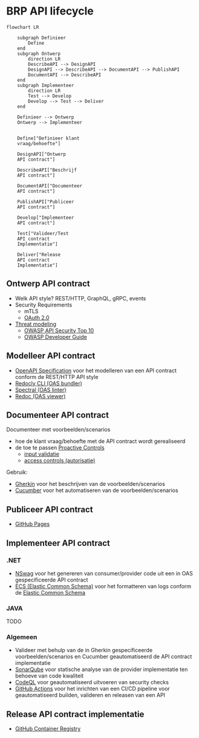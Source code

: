 # BRP API lifecycle

``` mermaid
flowchart LR

    subgraph Definieer
        Define
    end
    subgraph Ontwerp
        direction LR
        DescribeAPI --> DesignAPI
        DesignAPI --> DescribeAPI --> DocumentAPI --> PublishAPI
        DocumentAPI --> DescribeAPI
    end
    subgraph Implementeer
        direction LR
        Test --> Develop
        Develop --> Test --> Deliver
    end

    Definieer --> Ontwerp
    Ontwerp --> Implementeer
    
    
    Define["Definieer klant
    vraag/behoefte"]

    DesignAPI["Ontwerp
    API contract"]

    DescribeAPI["Beschrijf
    API contract"]

    DocumentAPI["Documenteer
    API contract"]

    PublishAPI["Publiceer
    API contract"]

    Develop["Implementeer
    API contract"]

    Test["Valideer/Test
    API contract
    Implementatie"]

    Deliver["Release
    API contract
    Implementatie"]
```

## Ontwerp API contract

- Welk API style? REST/HTTP, GraphQL, gRPC, events
- Security Requirements
  - mTLS
  - [OAuth 2.0](https://oauth.net/2/)
- [Threat modeling](https://owasp.org/www-community/Threat_Modeling_Process)
  - [OWASP API Security Top 10](https://owasp.org/API-Security/)
  - [OWASP Developer Guide](https://owasp.org/www-project-developer-guide/draft/)

## Modelleer API contract

- [OpenAPI Specification](https://spec.openapis.org/oas/v3.1.0) voor het modelleren van een API contract conform de REST/HTTP API style
- [Redocly CLI (OAS bundler)](https://redocly.com/redocly-cli)
- [Spectral (OAS linter)](https://stoplight.io/open-source/spectral)
- [Redoc (OAS viewer)](https://redocly.github.io/redoc/)

## Documenteer API contract

Documenteer met voorbeelden/scenarios
- hoe de klant vraag/behoefte met de API contract wordt gerealiseerd
- de toe te passen [Proactive Controls](https://owasp.org/www-project-developer-guide/draft/implementation/documentation/proactive_controls/)
  - [input validatie](https://owasp.org/www-project-developer-guide/draft/design/web_app_checklist/validate_inputs/)
  - [access controls (autorisatie)](https://owasp.org/www-project-developer-guide/draft/design/web_app_checklist/access_controls/)

Gebruik:
- [Gherkin](https://cucumber.io/docs/gherkin/) voor het beschrijven van de voorbeelden/scenarios
- [Cucumber](https://cucumber.io/docs/cucumber/) voor het automatiseren van de voorbeelden/scenarios

## Publiceer API contract

- [GitHub Pages](https://pages.github.com/)

## Implementeer API contract

### .NET
- [NSwag](https://github.com/RicoSuter/NSwag) voor het genereren van consumer/provider code uit een in OAS gespecificeerde API contract
- [ECS (Elastic Common Schema)](https://www.elastic.co/guide/en/ecs-logging/dotnet/current/intro.html) voor het formatteren van logs conform de [Elastic Common Schema](https://www.elastic.co/guide/en/ecs-logging/overview/current/intro.html)

### JAVA

TODO

### Algemeen
- Valideer met behulp van de in Gherkin gespecificeerde voorbeelden/scenarios en Cucumber geautomatiseerd de API contract implementatie
- [SonarQube](https://docs.sonarsource.com/sonarqube/latest/) voor statische analyse van de provider implementatie ten behoeve van code kwaliteit
- [CodeQL](https://codeql.github.com/docs/) voor geautomatiseerd uitvoeren van security checks
- [GitHub Actions](https://docs.github.com/en/actions) voor het inrichten van een CI/CD pipeline voor geautomatiseerd builden, valideren en releasen van een API

## Release API contract implementatie

- [GitHub Container Registry](https://github.com/features/packages)
